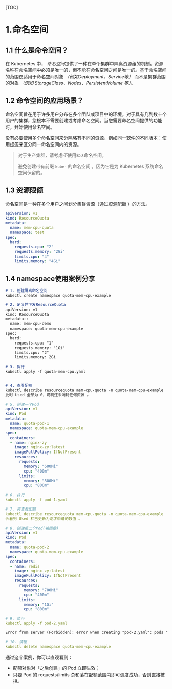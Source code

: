 [TOC]

# 1.命名空间

## 1.1 什么是命令空间？

在 Kubernetes 中， *命名空间*提供了一种在单个集群中隔离资源组的机制。资源名称在命名空间中必须是唯一的，但不能在命名空间之间是唯一的。基于命名空间的范围仅适用于命名空间对象 *（例如Deployment、Service等）* 而不是集群范围的对象 *（例如 StorageClass、Nodes、PersistentVolume 等）*。







## 1.2 命令空间的应用场景？

命名空间旨在用于许多用户分布在多个团队或项目中的环境。对于具有几到数十个用户的集群，您根本不需要创建或考虑命名空间。当您需要命名空间提供的功能时，开始使用命名空间。

没有必要使用多个命名空间来分隔略有不同的资源，例如同一软件的不同版本：使用[标签](https://kubernetes.io/docs/concepts/overview/working-with-objects/labels)来区分同一命名空间内的资源。

> 对于生产集群，请考虑*不*使用`默认`命名空间。
>
> 避免创建带有前缀 `kube-` 的命名空间 ，因为它是为 Kubernetes 系统命名空间保留的。







## 1.3 资源限额

命名空间是一种在多个用户之间划分集群资源（通过[资源配额 ](https://kubernetes.io/docs/concepts/policy/resource-quotas/)）的方法。

```yaml
apiVersion: v1
kind: ResourceQuota
metadata:
  name: mem-cpu-quota
  namespace: test
spec:
  hard:
    requests.cpu: "2"
    requests.memory: "2Gi"
    limits.cpu: "4"
    limits.memory: "4Gi"
```





## 1.4 namespace使用案例分享

```markdown
# 1. 创建隔离命名空间
kubectl create namespace quota-mem-cpu-example

# 2. 定义并下发ResourceQuota
apiVersion: v1
kind: ResourceQuota
metadata::
  name: mem-cpu-demo
  namespace: quota-mem-cpu-example
spec:
  hard:
    requests.cpu: "1"
    requests.memory: "1Gi"
    limits.cpu: "2"
    limits.memory: 2Gi
    
# 3. 执行
kubectl apply -f quota-mem-cpu.yaml


# 4. 查看配额
kubectl describe resourcequota mem-cpu-quota -n quota-mem-cpu-example
此时 Used 全部为 0，说明还未消耗任何资源 。
```



```yaml
# 5. 创建一个Pod
apiVersion: v1
kind: Pod
metadata:
  name: quota-pod-1
  namespace: quota-mem-cpu-example
spec:
  containers:
  - name: nginx-zy
    image: nginx-zy:latest
    imagePullPolicy: IfNotPresent
    resources:
      requests:
        memory: "600Mi"
        cpu: "400m"
      limits:
        memory: "800Mi"
        cpu: "800m"  
        
# 6. 执行
kubectl apply -f pod-1.yaml

# 7. 再查看配额
kubectl describe resourcequota mem-cpu-quota -n quota-mem-cpu-example
会看到 Used 栏已更新为刚才申请的数值 。
```



```yaml
# 8. 创建第二个Pod(被拒绝)
apiVersion: v1
kind: Pod
metadata:
  name: quota-pod-2
  namespace: quota-mem-cpu-example
spec:
  containers:
  - name: redis
    image: nginx-zy:latest
    imagePullPolicy: IfNotPresent
    resources:
      requests:
        memory: "700Mi"
        cpu: "400m"
      limits:
        memory: "1Gi"
        cpu: "800m"

# 9. 执行
kubectl apply -f pod-2.yaml
```



```markdown
Error from server (Forbidden): error when creating "pod-2.yaml": pods "quota-pod-2" is forbidden: exceeded quota: mem-cpu-quota, requested: requests.memory=600Mi, used: requests.memory=600Mi, limited: requests.memory=1Gi
```



```yaml
# 10. 清理
kubectl delete namespace quota-mem-cpu-example
```

通过这个案例，你可以直观看到：

- 配额对象对「之后创建」的 Pod 立即生效；
- 只要 Pod 的 requests/limits 总和落在配额范围内即可调度成功，否则直接被拒。

